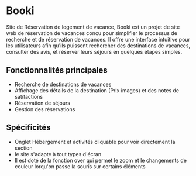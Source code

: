 # Booki
Site de Réservation de logement de vacance,
Booki est un projet de site web de réservation de vacances conçu pour simplifier le processus de recherche et de réservation de vacances. Il offre une interface intuitive pour les utilisateurs afin qu'ils puissent rechercher des destinations de vacances, consulter des avis, et réserver leurs séjours en quelques étapes simples.

## Fonctionnalités principales

- Recherche de destinations de vacances
- Affichage des détails de la destination (Prix images) et des notes de satifactions
- Réservation de séjours
- Gestion des réservations

## Spécificités
- Onglet Hébergement et activités cliquable pour voir directement la section
- le site s'adapte à tout types d'écran
- Il est doté de la fonction over qui permet le zoom et le changements de couleur lorqu'on passe la souris sur certains éléments
